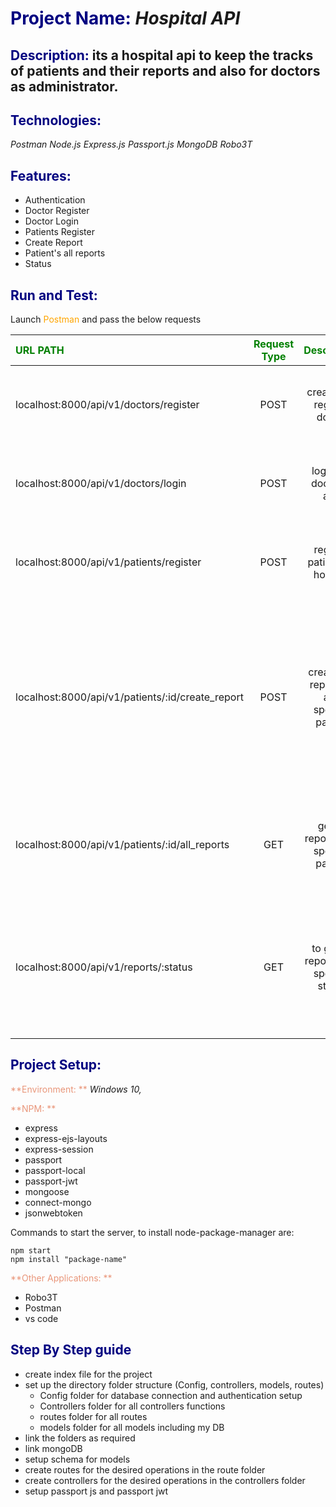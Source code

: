 
# <span style="color:navy">Project Name:</span> *Hospital API*

## <span style="color:navy">Description:</span> its a hospital api to keep the tracks of patients and their reports and also for doctors as administrator.

  

## <span style="color:navy">Technologies:</span>

*Postman
Node.js
Express.js
Passport.js 
MongoDB
Robo3T*

## <span style="color:navy">Features:</span>

- Authentication
- Doctor Register
- Doctor Login
- Patients Register
- Create Report 
- Patient's all reports
- Status

## <span style="color:navy">Run and Test:</span>
Launch <span style="color:orange">Postman</span> and pass the below requests

|<span style="color:green">URL PATH</span>          |<span style="color:green">Request Type</span>|<span style="color:green">Description</span>| <span style="color:green">Field-Input Needed</span> |
| :---                                             |    :----:                                  |        :---:                              |          ---:                              |
| localhost:8000/api/v1/doctors/register           |POST                                        |create and register doctor                | Body: name, username, password, confirm_password and select x-www-form-urlencoded|
| localhost:8000/api/v1/doctors/login              |POST                                        |login the doctor in app                   |Body: username, password and select x-www-form-urlencoded. you will get your json webtoken|
| localhost:8000/api/v1/patients/register          |POST                                        |register patients in hospital             | Body: phoneNumber, name.    Headers: Authorization- Bearer yourJsonWebToken|
| localhost:8000/api/v1/patients/:id/create_report |POST                                        |create the report for any specific patient|Body: status-(Negative, Travelled-Quarantine, Symptoms-Quarantine, Positive-Admit).  Headers: Authorization- Bearer yourJsonWebToken.. Params: Path Variables=> id-phoneNumber of the patients|
| localhost:8000/api/v1/patients/:id/all_reports   |GET                                         |get all reports of a specific patient     |Headers: Authorization- Bearer yourJsonWebToken.. Params: Path Variables=> id-phoneNumber of the patients|
| localhost:8000/api/v1/reports/:status            |GET                                         |to get all reports of a specific status   |Headers: Authorization- Bearer yourJsonWebToken.. Params: Path Variables=> status-Negative, Travelled-Quarantine, Symptoms-Quarantine, Positive-Admit|

  
## <span style="color:navy">Project Setup:</span>

 

<span style="color:darksalmon">**Environment: **</span> *Windows 10,*
	
<span style="color:darksalmon">**NPM: **</span>
			

 - express
 - express-ejs-layouts
 - express-session
 - passport
 - passport-local
 - passport-jwt
 - mongoose
 - connect-mongo
 - jsonwebtoken
 
 
  Commands to start the server, to install node-package-manager are:
```
npm start
npm install "package-name"

```

<span style="color:darksalmon">**Other Applications: **</span>

 - Robo3T
 - Postman
 - vs code

## <span style="color:navy">Step By Step guide</span>

 - create index file for the project
 - set up the directory folder structure (Config, controllers, models, routes)
   -   Config folder for database connection and authentication setup
   - Controllers folder for all controllers functions
   - routes folder for all routes
   - models folder for all models including my DB
- link the folders as required
- link mongoDB
- setup schema for models
- create routes for the desired operations in the route folder
- create controllers for the desired operations in the controllers folder
- setup passport js and passport jwt
